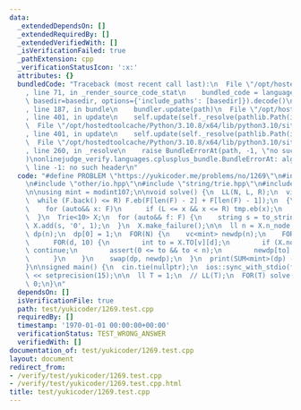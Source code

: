 ```yaml
---
data:
  _extendedDependsOn: []
  _extendedRequiredBy: []
  _extendedVerifiedWith: []
  _isVerificationFailed: true
  _pathExtension: cpp
  _verificationStatusIcon: ':x:'
  attributes: {}
  bundledCode: "Traceback (most recent call last):\n  File \"/opt/hostedtoolcache/Python/3.10.8/x64/lib/python3.10/site-packages/onlinejudge_verify/documentation/build.py\"\
    , line 71, in _render_source_code_stat\n    bundled_code = language.bundle(stat.path,\
    \ basedir=basedir, options={'include_paths': [basedir]}).decode()\n  File \"/opt/hostedtoolcache/Python/3.10.8/x64/lib/python3.10/site-packages/onlinejudge_verify/languages/cplusplus.py\"\
    , line 187, in bundle\n    bundler.update(path)\n  File \"/opt/hostedtoolcache/Python/3.10.8/x64/lib/python3.10/site-packages/onlinejudge_verify/languages/cplusplus_bundle.py\"\
    , line 401, in update\n    self.update(self._resolve(pathlib.Path(included), included_from=path))\n\
    \  File \"/opt/hostedtoolcache/Python/3.10.8/x64/lib/python3.10/site-packages/onlinejudge_verify/languages/cplusplus_bundle.py\"\
    , line 401, in update\n    self.update(self._resolve(pathlib.Path(included), included_from=path))\n\
    \  File \"/opt/hostedtoolcache/Python/3.10.8/x64/lib/python3.10/site-packages/onlinejudge_verify/languages/cplusplus_bundle.py\"\
    , line 260, in _resolve\n    raise BundleErrorAt(path, -1, \"no such header\"\
    )\nonlinejudge_verify.languages.cplusplus_bundle.BundleErrorAt: alg/group_add.hpp:\
    \ line -1: no such header\n"
  code: "#define PROBLEM \"https://yukicoder.me/problems/no/1269\"\n#include \"my_template.hpp\"\
    \n#include \"other/io.hpp\"\n#include \"string/trie.hpp\"\n#include \"mod/modint.hpp\"\
    \n\nusing mint = modint107;\n\nvoid solve() {\n  LL(N, L, R);\n  vi F = {1, 2};\n\
    \  while (F.back() <= R) F.eb(F[len(F) - 2] + F[len(F) - 1]);\n  {\n    vi tmp;\n\
    \    for (auto&& x: F)\n      if (L <= x && x <= R) tmp.eb(x);\n    F = tmp;\n\
    \  }\n  Trie<10> X;\n  for (auto&& f: F) {\n    string s = to_string(f);\n   \
    \ X.add(s, '0', 1);\n  }\n  X.make_failure();\n\n  ll n = X.n_node;\n  vc<mint>\
    \ dp(n);\n  dp[0] = 1;\n  FOR(N) {\n    vc<mint> newdp(n);\n    FOR(v, n) {\n\
    \      FOR(d, 10) {\n        int to = X.TO[v][d];\n        if (X.node_value[to])\
    \ continue;\n        assert(0 <= to && to < n);\n        newdp[to] += dp[v];\n\
    \      }\n    }\n    swap(dp, newdp);\n  }\n  print(SUM<mint>(dp) - mint(1));\n\
    }\n\nsigned main() {\n  cin.tie(nullptr);\n  ios::sync_with_stdio(false);\n  cout\
    \ << setprecision(15);\n\n  ll T = 1;\n  // LL(T);\n  FOR(T) solve();\n\n  return\
    \ 0;\n}\n"
  dependsOn: []
  isVerificationFile: true
  path: test/yukicoder/1269.test.cpp
  requiredBy: []
  timestamp: '1970-01-01 00:00:00+00:00'
  verificationStatus: TEST_WRONG_ANSWER
  verifiedWith: []
documentation_of: test/yukicoder/1269.test.cpp
layout: document
redirect_from:
- /verify/test/yukicoder/1269.test.cpp
- /verify/test/yukicoder/1269.test.cpp.html
title: test/yukicoder/1269.test.cpp
---
```


